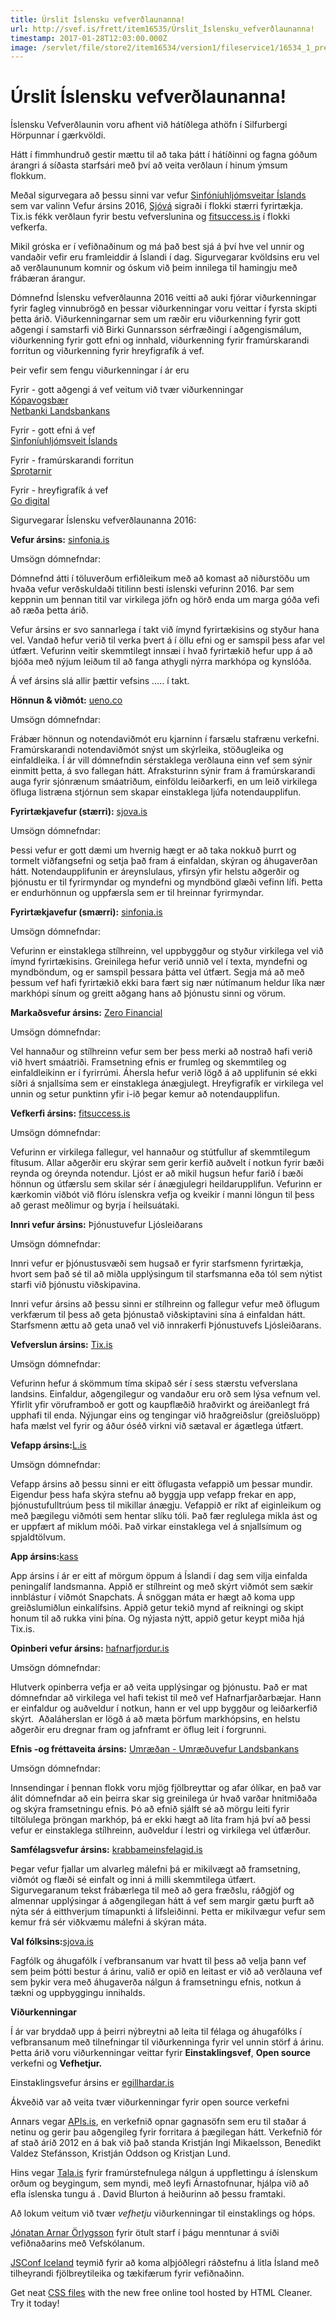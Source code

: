 ```yaml
---
title: Úrslit Íslensku vefverðlaunanna!
url: http://svef.is/frett/item16535/Úrslit_Íslensku_vefverðlaunanna!
timestamp: 2017-01-28T12:03:00.000Z
image: /servlet/file/store2/item16534/version1/fileservice1/16534_1_preview.jpg
---
```


# Úrslit Íslensku vefverðlaunanna!

Íslensku Vefverðlaunin voru afhent við hátíðlega athöfn í Silfurbergi Hörpunnar í gærkvöldi.

Hátt í fimmhundruð gestir mættu til að taka þátt í hátíðinni og fagna góðum árangri á síðasta starfsári með því að veita verðlaun í hinum ýmsum flokkum.

Meðal sigurvegara að þessu sinni var vefur [Sinfóníuhljómsveitar Íslands](http://sinfonia/) sem var valinn Vefur ársins 2016, [Sjóvá](http://sjova.is/) sigraði í flokki stærri fyrirtækja. Tix.is fékk verðlaun fyrir bestu vefverslunina og [fitsuccess.is](http://fitsuccess.is/) í flokki vefkerfa.

Mikil gróska er í vefiðnaðinum og má það best sjá á því hve vel unnir og vandaðir vefir eru framleiddir á Íslandi í dag. Sigurvegarar kvöldsins eru vel að verðlaununum komnir og óskum við þeim innilega til hamingju með frábæran árangur.

Dómnefnd Íslensku vefverðlaunna 2016 veitti að auki fjórar viðurkenningar fyrir fagleg vinnubrögð en þessar viðurkenningar voru veittar í fyrsta skipti þetta árið. Viðurkenningarnar sem um ræðir eru viðurkenning fyrir gott aðgengi í samstarfi við Birki Gunnarsson sérfræðingi í aðgengismálum, viðurkenning fyrir gott efni og innhald, viðurkenning fyrir framúrskarandi forritun og viðurkenning fyrir hreyfigrafík á vef.

Þeir vefir sem fengu viðurkenningar í ár eru

Fyrir - gott aðgengi á vef veitum við tvær viðurkenningar  
[Kópavogsbær](http://www.kopavogur.is/)  
[Netbanki Landsbankans](https://l.is/Login.aspx)

Fyrir - gott efni á vef  
[Sinfoníuhljómsveit Íslands](sinfonia.is)

Fyrir - framúrskarandi forritun  
[Sprotarnir](https://www.landsbankinn.is/einstaklingar/vildarthjonusta/sprotarnir/sprota-app/)

Fyrir - hreyfigrafík á vef  
[Go digital](https://2016.godigital.is/)

Sigurvegarar Íslensku vefverðlaunanna 2016:

**Vefur ársins:** [sinfonia.is](http://sinfonia.is/)

Umsögn dómnefndar:

Dómnefnd átti í töluverðum erfiðleikum með að komast að niðurstöðu um hvaða vefur verðskuldaði titilinn besti íslenski vefurinn 2016\. Þar sem keppnin um þennan titil var virkilega jöfn og hörð enda um marga góða vefi að ræða þetta árið.  

Vefur ársins er svo sannarlega í takt við ímynd fyrirtækisins og styður hana vel. Vandað hefur verið til verka þvert á í öllu efni og er samspil þess afar vel útfært. Vefurinn veitir skemmtilegt innsæi í hvað fyrirtækið hefur upp á að bjóða með nýjum leiðum til að fanga athygli nýrra markhópa og kynslóða.  

Á vef ársins slá allir þættir vefsins ….. í takt.  

**Hönnun & viðmót:** [ueno.co](http://ueno.co/)

Umsögn dómnefndar:

Frábær hönnun og notendaviðmót eru kjarninn í farsælu stafrænu verkefni. Framúrskarandi notendaviðmót snýst um skýrleika, stöðugleika og einfaldleika. Í ár vill dómnefndin sérstaklega verðlauna einn vef sem sýnir einmitt þetta, á svo fallegan hátt. Afraksturinn sýnir fram á framúrskarandi auga fyrir sjónrænum smáatriðum, einföldu leiðarkerfi, en um leið virkilega öfluga listræna stjórnun sem skapar einstaklega ljúfa notendaupplifun.

**Fyrirtækjavefur (stærri):** [sjova.is](http://sjova.is/)

Umsögn dómnefndar:

Þessi vefur er gott dæmi um hvernig hægt er að taka nokkuð þurrt og tormelt viðfangsefni og setja það fram á einfaldan, skýran og áhugaverðan hátt. Notendaupplifunin er áreynslulaus, yfirsýn yfir helstu aðgerðir og þjónustu er til fyrirmyndar og myndefni og myndbönd glæði vefinn lífi. Þetta er endurhönnun og uppfærsla sem er til hreinnar fyrirmyndar.

**Fyrirtækjavefur (smærri):** [sinfonia.is](http://sinfonia.is/)

Umsögn dómnefndar:  

Vefurinn er einstaklega stílhreinn, vel uppbyggður og styður virkilega vel við ímynd fyrirtækisins. Greinilega hefur verið unnið vel í texta, myndefni og myndböndum, og er samspil þessara þátta vel útfært. Segja má að með þessum vef hafi fyrirtækið ekki bara fært sig nær nútímanum heldur líka nær markhópi sínum og greitt aðgang hans að þjónustu sinni og vörum.

**Markaðsvefur ársins:** [Zero Financial](https://zerofinancial.com/)

Umsögn dómnefndar:

Vel hannaður og stílhreinn vefur sem ber þess merki að nostrað hafi verið við hvert smáatriði. Framsetning efnis er frumleg og skemmtileg og einfaldleikinn er í fyrirrúmi. Áhersla hefur verið lögð á að upplifunin sé ekki síðri á snjallsíma sem er einstaklega ánægjulegt. Hreyfigrafík er virkilega vel unnin og setur punktinn yfir i-ið þegar kemur að notendaupplifun.

**Vefkerfi ársins:** [fitsuccess.is](http://fitsuccess.is/)

Umsögn dómnefndar:

Vefurinn er virkilega fallegur, vel hannaður og stútfullur af skemmtilegum fítusum. Allar aðgerðir eru skýrar sem gerir kerfið auðvelt í notkun fyrir bæði reynda og óreynda notendur. Ljóst er að mikil hugsun hefur farið í bæði hönnun og útfærslu sem skilar sér í ánægjulegri heildarupplifun. Vefurinn er kærkomin viðbót við flóru íslenskra vefja og kveikir í manni löngun til þess að gerast meðlimur og byrja í heilsuátaki.

**Innri vefur ársins:** Þjónustuvefur Ljósleiðarans  

Umsögn dómnefndar:  

Innri vefur er þjónustusvæði sem hugsað er fyrir starfsmenn fyrirtækja, hvort sem það sé til að miðla upplýsingum til starfsmanna eða tól sem nýtist starfi við þjónustu viðskipavina.

Innri vefur ársins að þessu sinni er stílhreinn og fallegur vefur með öflugum verkfærum til þess að geta þjónustað viðskiptavini sína á einfaldan hátt. Starfsmenn ættu að geta unað vel við innrakerfi Þjónustuvefs Ljósleiðarans.

**Vefverslun ársins:** [Tix.is](http://tix.is/)

Umsögn dómnefndar:  

Vefurinn hefur á skömmum tíma skipað sér í sess stærstu vefverslana landsins. Einfaldur, aðgengilegur og vandaður eru orð sem lýsa vefnum vel. Yfirlit yfir vöruframboð er gott og kaupflæðið hraðvirkt og áreiðanlegt frá upphafi til enda. Nýjungar eins og tengingar við hraðgreiðslur (greiðsluöpp) hafa mælst vel fyrir og áður óséð virkni við sætaval er ágætlega útfært.

**Vefapp ársins:**[L.is](http://l.is/)

Umsögn dómnefndar:

Vefapp ársins að þessu sinni er eitt öflugasta vefappið um þessar mundir. Eigendur þess hafa skýra stefnu að byggja upp vefapp frekar en app, þjónustufulltrúum þess til mikillar ánægju. Vefappið er ríkt af eiginleikum og með þægilegu viðmóti sem hentar slíku tóli. Það fær reglulega mikla ást og er uppfært af miklum móði. Það virkar einstaklega vel á snjallsímum og spjaldtölvum.

**App ársins:**[kass](http://kass.is/)

App ársins í ár er eitt af mörgum öppum á Íslandi í dag sem vilja einfalda peningalíf landsmanna. Appið er stílhreint og með skýrt viðmót sem sækir innblástur í viðmót Snapchats. Á snöggan máta er hægt að koma upp greiðslumiðlun einkalífsins. Appið getur tekið mynd af reikningi og skipt honum til að rukka vini þína. Og nýjasta nýtt, appið getur keypt miða hjá Tix.is.

**Opinberi vefur ársins:** [hafnarfjordur.is](http://hafnarfjordur.is/)  

Umsögn dómnefndar:  

Hlutverk opinberra vefja er að veita upplýsingar og þjónustu. Það er mat dómnefndar að virkilega vel hafi tekist til með vef Hafnarfjarðarbæjar. Hann er einfaldur og auðveldur í notkun, hann er vel upp byggður og leiðarkerfið skýrt.  Aðaláherslan er lögð á að mæta þörfum markhópsins, en helstu aðgerðir eru dregnar fram og jafnframt er öflug leit í forgrunni.

**Efnis -og fréttaveita ársins:** [Umræðan - Umræðuvefur Landsbankans](https://umraedan.landsbankinn.is/)  

Umsögn dómnefndar:  

Innsendingar í þennan flokk voru mjög fjölbreyttar og afar ólíkar, en það var álit dómnefndar að ein þeirra skar sig greinilega úr hvað varðar hnitmiðaða og skýra framsetningu efnis. Þó að efnið sjálft sé að mörgu leiti fyrir tiltölulega þröngan markhóp, þá er ekki hægt að líta fram hjá því að þessi vefur er einstaklega stílhreinn, auðveldur í lestri og virkilega vel útfærður.

**Samfélagsvefur ársins:** [krabbameinsfelagid.is](http://krabbameinsfelagid.is/)

Þegar vefur fjallar um alvarleg málefni þá er mikilvægt að framsetning, viðmót og flæði sé einfalt og inni á milli skemmtilega útfært. Sigurvegaranum tekst frábærlega til með að gera fræðslu, ráðgjöf og almennar upplýsingar á aðgengilegan hátt á vef sem margir gætu þurft að nýta sér á eitthverjum tímapunkti á lífsleiðinni. Þetta er mikilvægur vefur sem kemur frá sér viðkvæmu málefni á skýran máta.

**Val fólksins:**[sjova.is](http://sjova.is/)

Fagfólk og áhugafólk í vefbransanum var hvatt til þess að velja þann vef sem þeim þótti bestur á árinu, valið er opið en leitast er við að verðlauna vef sem þykir vera með áhugaverða nálgun á framsetningu efnis, notkun á tækni og uppbyggingu innihalds.

**Viðurkenningar**  

Í ár var bryddað upp á þeirri nýbreytni að leita til félaga og áhugafólks í vefbransanum með tilnefningar til viðurkenninga fyrir vel unnin störf á árinu. Þetta árið voru viðurkenningar veittar fyrir **Einstaklingsvef**, **Open source** verkefni og **Vefhetjur.**

Einstaklingsvefur ársins er [egillhardar.is](http://egillhardar.is/)

Ákveðið var að veita tvær viðurkenningar fyrir open source verkefni  

Annars vegar [APIs.is](http://apis.is/), en verkefnið opnar gagnasöfn sem eru til staðar á netinu og gerir þau aðgengileg fyrir forritara á þægilegan hátt. Verkefnið fór af stað árið 2012 en á bak við það standa Kristján Ingi Mikaelsson, Benedikt Valdez Stefánsson, Kristján Oddson og Kristjan Lund.  

Hins vegar [Tala.is](http://tala.is/) fyrir framúrstefnulega nálgun á uppflettingu á íslenskum orðum og beygingum, sem myndi, með leyfi Árnastofnunar, hjálpa við að efla íslenska tungu á . David Blurton á heiðurinn að þessu framtaki.  

Að lokum veitum við tvær _vefhetju_ viðurkenningar til einstaklings og hóps.

[Jónatan Arnar Örlygsson](https://www.facebook.com/jonatan.orlygsson?fref=ts) fyrir ötult starf í þágu menntunar á sviði vefiðnaðarins með Vefskólanum.  

[JSConf Iceland](https://www.facebook.com/jsconfis/?fref=ts) teymið fyrir að koma alþjóðlegri ráðstefnu á litla Ísland með tilheyrandi fjölbreytileika og tækifærum fyrir vefiðnaðinn.

Get neat [CSS files](https://html-cleaner.com/css/) with the new free online tool hosted by HTML Cleaner. Try it today!
